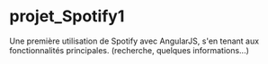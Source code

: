 # projet_Spotify1
Une première utilisation de Spotify avec AngularJS, s'en tenant aux fonctionnalités principales. (recherche, quelques informations...)
